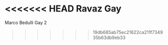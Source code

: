 <<<<<<< HEAD
Ravaz Gay
=======
Marco Bedulli Gay 2
>>>>>>> 19db685ab75ec21622ca211f734935b63db9eb33
